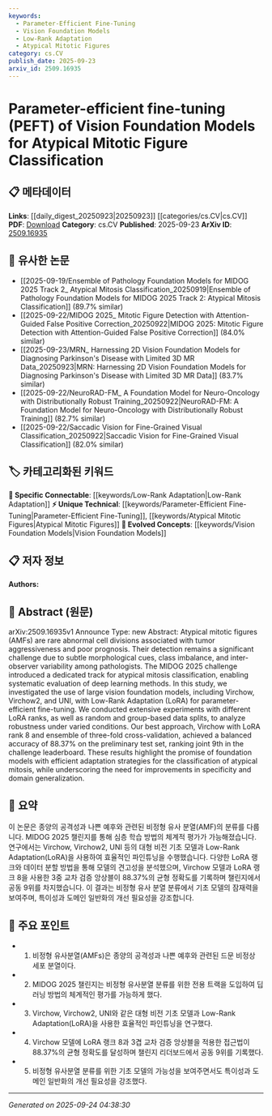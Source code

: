 ```yaml
---
keywords:
  - Parameter-Efficient Fine-Tuning
  - Vision Foundation Models
  - Low-Rank Adaptation
  - Atypical Mitotic Figures
category: cs.CV
publish_date: 2025-09-23
arxiv_id: 2509.16935
---
```


<!-- KEYWORD_LINKING_METADATA:
{
  "processed_timestamp": "2025-09-24T04:38:30.198634",
  "vocabulary_version": "1.0",
  "selected_keywords": [
    "Parameter-Efficient Fine-Tuning",
    "Vision Foundation Models",
    "Low-Rank Adaptation",
    "Atypical Mitotic Figures"
  ],
  "rejected_keywords": [],
  "similarity_scores": {
    "Parameter-Efficient Fine-Tuning": 0.85,
    "Vision Foundation Models": 0.88,
    "Low-Rank Adaptation": 0.82,
    "Atypical Mitotic Figures": 0.78
  },
  "extraction_method": "AI_prompt_based",
  "budget_applied": true,
  "candidates_json": {
    "candidates": [
      {
        "surface": "parameter-efficient fine-tuning",
        "canonical": "Parameter-Efficient Fine-Tuning",
        "aliases": [
          "PEFT"
        ],
        "category": "unique_technical",
        "rationale": "This concept is central to the paper's approach and represents a novel adaptation strategy in model fine-tuning.",
        "novelty_score": 0.75,
        "connectivity_score": 0.68,
        "specificity_score": 0.82,
        "link_intent_score": 0.85
      },
      {
        "surface": "Vision Foundation Models",
        "canonical": "Vision Foundation Models",
        "aliases": [
          "Vision Models"
        ],
        "category": "evolved_concepts",
        "rationale": "These models are pivotal in the study and represent a new class of models in computer vision.",
        "novelty_score": 0.7,
        "connectivity_score": 0.75,
        "specificity_score": 0.8,
        "link_intent_score": 0.88
      },
      {
        "surface": "Low-Rank Adaptation",
        "canonical": "Low-Rank Adaptation",
        "aliases": [
          "LoRA"
        ],
        "category": "specific_connectable",
        "rationale": "LoRA is a specific technique used in the study, relevant for linking with other adaptation strategies.",
        "novelty_score": 0.65,
        "connectivity_score": 0.78,
        "specificity_score": 0.77,
        "link_intent_score": 0.82
      },
      {
        "surface": "atypical mitotic figures",
        "canonical": "Atypical Mitotic Figures",
        "aliases": [
          "AMFs"
        ],
        "category": "unique_technical",
        "rationale": "The detection of AMFs is the primary application focus of the study, offering unique insights into medical image analysis.",
        "novelty_score": 0.8,
        "connectivity_score": 0.6,
        "specificity_score": 0.85,
        "link_intent_score": 0.78
      }
    ],
    "ban_list_suggestions": [
      "method",
      "experiment",
      "performance"
    ]
  },
  "decisions": [
    {
      "candidate_surface": "parameter-efficient fine-tuning",
      "resolved_canonical": "Parameter-Efficient Fine-Tuning",
      "decision": "linked",
      "scores": {
        "novelty": 0.75,
        "connectivity": 0.68,
        "specificity": 0.82,
        "link_intent": 0.85
      }
    },
    {
      "candidate_surface": "Vision Foundation Models",
      "resolved_canonical": "Vision Foundation Models",
      "decision": "linked",
      "scores": {
        "novelty": 0.7,
        "connectivity": 0.75,
        "specificity": 0.8,
        "link_intent": 0.88
      }
    },
    {
      "candidate_surface": "Low-Rank Adaptation",
      "resolved_canonical": "Low-Rank Adaptation",
      "decision": "linked",
      "scores": {
        "novelty": 0.65,
        "connectivity": 0.78,
        "specificity": 0.77,
        "link_intent": 0.82
      }
    },
    {
      "candidate_surface": "atypical mitotic figures",
      "resolved_canonical": "Atypical Mitotic Figures",
      "decision": "linked",
      "scores": {
        "novelty": 0.8,
        "connectivity": 0.6,
        "specificity": 0.85,
        "link_intent": 0.78
      }
    }
  ]
}
-->

# Parameter-efficient fine-tuning (PEFT) of Vision Foundation Models for Atypical Mitotic Figure Classification

## 📋 메타데이터

**Links**: [[daily_digest_20250923|20250923]] [[categories/cs.CV|cs.CV]]
**PDF**: [Download](https://arxiv.org/pdf/2509.16935.pdf)
**Category**: cs.CV
**Published**: 2025-09-23
**ArXiv ID**: [2509.16935](https://arxiv.org/abs/2509.16935)

## 🔗 유사한 논문
- [[2025-09-19/Ensemble of Pathology Foundation Models for MIDOG 2025 Track 2_ Atypical Mitosis Classification_20250919|Ensemble of Pathology Foundation Models for MIDOG 2025 Track 2: Atypical Mitosis Classification]] (89.7% similar)
- [[2025-09-22/MIDOG 2025_ Mitotic Figure Detection with Attention-Guided False Positive Correction_20250922|MIDOG 2025: Mitotic Figure Detection with Attention-Guided False Positive Correction]] (84.0% similar)
- [[2025-09-23/MRN_ Harnessing 2D Vision Foundation Models for Diagnosing Parkinson's Disease with Limited 3D MR Data_20250923|MRN: Harnessing 2D Vision Foundation Models for Diagnosing Parkinson's Disease with Limited 3D MR Data]] (83.7% similar)
- [[2025-09-22/NeuroRAD-FM_ A Foundation Model for Neuro-Oncology with Distributionally Robust Training_20250922|NeuroRAD-FM: A Foundation Model for Neuro-Oncology with Distributionally Robust Training]] (82.7% similar)
- [[2025-09-22/Saccadic Vision for Fine-Grained Visual Classification_20250922|Saccadic Vision for Fine-Grained Visual Classification]] (82.0% similar)

## 🏷️ 카테고리화된 키워드
**🔗 Specific Connectable**: [[keywords/Low-Rank Adaptation|Low-Rank Adaptation]]
**⚡ Unique Technical**: [[keywords/Parameter-Efficient Fine-Tuning|Parameter-Efficient Fine-Tuning]], [[keywords/Atypical Mitotic Figures|Atypical Mitotic Figures]]
**🚀 Evolved Concepts**: [[keywords/Vision Foundation Models|Vision Foundation Models]]

## 📋 저자 정보

**Authors:** 

## 📄 Abstract (원문)

arXiv:2509.16935v1 Announce Type: new 
Abstract: Atypical mitotic figures (AMFs) are rare abnormal cell divisions associated with tumor aggressiveness and poor prognosis. Their detection remains a significant challenge due to subtle morphological cues, class imbalance, and inter-observer variability among pathologists. The MIDOG 2025 challenge introduced a dedicated track for atypical mitosis classification, enabling systematic evaluation of deep learning methods. In this study, we investigated the use of large vision foundation models, including Virchow, Virchow2, and UNI, with Low-Rank Adaptation (LoRA) for parameter-efficient fine-tuning. We conducted extensive experiments with different LoRA ranks, as well as random and group-based data splits, to analyze robustness under varied conditions. Our best approach, Virchow with LoRA rank 8 and ensemble of three-fold cross-validation, achieved a balanced accuracy of 88.37% on the preliminary test set, ranking joint 9th in the challenge leaderboard. These results highlight the promise of foundation models with efficient adaptation strategies for the classification of atypical mitosis, while underscoring the need for improvements in specificity and domain generalization.

## 📝 요약

이 논문은 종양의 공격성과 나쁜 예후와 관련된 비정형 유사 분열(AMF)의 분류를 다룹니다. MIDOG 2025 챌린지를 통해 심층 학습 방법의 체계적 평가가 가능해졌습니다. 연구에서는 Virchow, Virchow2, UNI 등의 대형 비전 기초 모델과 Low-Rank Adaptation(LoRA)을 사용하여 효율적인 파인튜닝을 수행했습니다. 다양한 LoRA 랭크와 데이터 분할 방법을 통해 모델의 견고성을 분석했으며, Virchow 모델과 LoRA 랭크 8을 사용한 3중 교차 검증 앙상블이 88.37%의 균형 정확도를 기록하며 챌린지에서 공동 9위를 차지했습니다. 이 결과는 비정형 유사 분열 분류에서 기초 모델의 잠재력을 보여주며, 특이성과 도메인 일반화의 개선 필요성을 강조합니다.

## 🎯 주요 포인트

- 1. 비정형 유사분열(AMFs)은 종양의 공격성과 나쁜 예후와 관련된 드문 비정상 세포 분열이다.
- 2. MIDOG 2025 챌린지는 비정형 유사분열 분류를 위한 전용 트랙을 도입하여 딥러닝 방법의 체계적인 평가를 가능하게 했다.
- 3. Virchow, Virchow2, UNI와 같은 대형 비전 기초 모델과 Low-Rank Adaptation(LoRA)을 사용한 효율적인 파인튜닝을 연구했다.
- 4. Virchow 모델에 LoRA 랭크 8과 3겹 교차 검증 앙상블을 적용한 접근법이 88.37%의 균형 정확도를 달성하며 챌린지 리더보드에서 공동 9위를 기록했다.
- 5. 비정형 유사분열 분류를 위한 기초 모델의 가능성을 보여주면서도 특이성과 도메인 일반화의 개선 필요성을 강조했다.


---

*Generated on 2025-09-24 04:38:30*